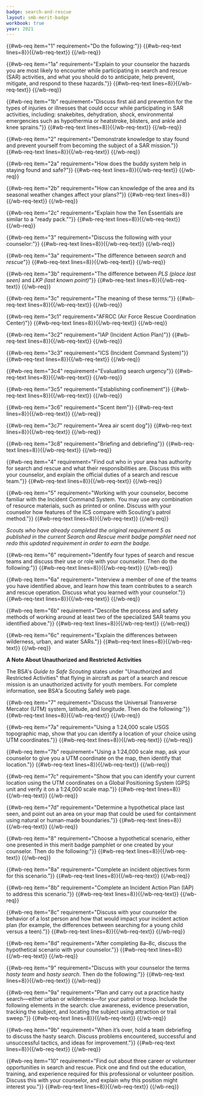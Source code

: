 ```yaml
---
badge: search-and-rescue
layout: smb-merit-badge
workbook: true
year: 2021
---
```



{{#wb-req item="1" requirement="Do the following:"}}
{{#wb-req-text lines=8}}{{/wb-req-text}}
{{/wb-req}}

{{#wb-req item="1a" requirement="Explain to your counselor the hazards you are most likely to encounter while participating in search and rescue (SAR) activities, and what you should do to anticipate, help prevent, mitigate, and respond to these hazards."}}
{{#wb-req-text lines=8}}{{/wb-req-text}}
{{/wb-req}}

{{#wb-req item="1b" requirement="Discuss first aid and prevention for the types of injuries or illnesses that could occur while participating in SAR activities, including: snakebites, dehydration, shock, environmental emergencies such as hypothermia or heatstroke, blisters, and ankle and knee sprains."}}
{{#wb-req-text lines=8}}{{/wb-req-text}}
{{/wb-req}}

{{#wb-req item="2" requirement="Demonstrate knowledge to stay found and prevent yourself from becoming the subject of a SAR mission."}}
{{#wb-req-text lines=8}}{{/wb-req-text}}
{{/wb-req}}

{{#wb-req item="2a" requirement="How does the buddy system help in staying found and safe?"}}
{{#wb-req-text lines=8}}{{/wb-req-text}}
{{/wb-req}}

{{#wb-req item="2b" requirement="How can knowledge of the area and its seasonal weather changes affect your plans?"}}
{{#wb-req-text lines=8}}{{/wb-req-text}}
{{/wb-req}}

{{#wb-req item="2c" requirement="Explain how the Ten Essentials are similar to a \"ready pack.\""}}
{{#wb-req-text lines=8}}{{/wb-req-text}}
{{/wb-req}}

{{#wb-req item="3" requirement="Discuss the following with your counselor:"}}
{{#wb-req-text lines=8}}{{/wb-req-text}}
{{/wb-req}}

{{#wb-req item="3a" requirement="The difference between *search* and *rescue*"}}
{{#wb-req-text lines=8}}{{/wb-req-text}}
{{/wb-req}}

{{#wb-req item="3b" requirement="The difference between *PLS (place last seen)* and *LKP (last known point)*"}}
{{#wb-req-text lines=8}}{{/wb-req-text}}
{{/wb-req}}

{{#wb-req item="3c" requirement="The meaning of these terms:"}}
{{#wb-req-text lines=8}}{{/wb-req-text}}
{{/wb-req}}

{{#wb-req item="3c1" requirement="AFRCC (Air Force Rescue Coordination Center)"}}
{{#wb-req-text lines=8}}{{/wb-req-text}}
{{/wb-req}}

{{#wb-req item="3c2" requirement="IAP (Incident Action Plan)"}}
{{#wb-req-text lines=8}}{{/wb-req-text}}
{{/wb-req}}

{{#wb-req item="3c3" requirement="ICS (Incident Command System)"}}
{{#wb-req-text lines=8}}{{/wb-req-text}}
{{/wb-req}}

{{#wb-req item="3c4" requirement="Evaluating search urgency"}}
{{#wb-req-text lines=8}}{{/wb-req-text}}
{{/wb-req}}

{{#wb-req item="3c5" requirement="Establishing confinement"}}
{{#wb-req-text lines=8}}{{/wb-req-text}}
{{/wb-req}}

{{#wb-req item="3c6" requirement="Scent item"}}
{{#wb-req-text lines=8}}{{/wb-req-text}}
{{/wb-req}}

{{#wb-req item="3c7" requirement="Area air scent dog"}}
{{#wb-req-text lines=8}}{{/wb-req-text}}
{{/wb-req}}

{{#wb-req item="3c8" requirement="Briefing and debriefing"}}
{{#wb-req-text lines=8}}{{/wb-req-text}}
{{/wb-req}}

{{#wb-req item="4" requirement="Find out who in your area has authority for search and rescue and what their responsibilities are. Discuss this with your counselor, and explain the official duties of a search and rescue team."}}
{{#wb-req-text lines=8}}{{/wb-req-text}}
{{/wb-req}}

{{#wb-req item="5" requirement="Working with your counselor, become familiar with the Incident Command System. You may use any combination of resource materials, such as printed or online. Discuss with your counselor how features of the ICS compare with Scouting's patrol method."}}
{{#wb-req-text lines=8}}{{/wb-req-text}}
{{/wb-req}}

*Scouts who have already completed the original requirement 5 as published in the current *Search and Rescue* merit badge pamphlet need not redo this updated requirement in order to earn the badge.*

{{#wb-req item="6" requirement="Identify four types of search and rescue teams and discuss their use or role with your counselor. Then do the following:"}}
{{#wb-req-text lines=8}}{{/wb-req-text}}
{{/wb-req}}

{{#wb-req item="6a" requirement="Interview a member of one of the teams you have identified above, and learn how this team contributes to a search and rescue operation. Discuss what you learned with your counselor."}}
{{#wb-req-text lines=8}}{{/wb-req-text}}
{{/wb-req}}

{{#wb-req item="6b" requirement="Describe the process and safety methods of working around at least two of the specialized SAR teams you identified above."}}
{{#wb-req-text lines=8}}{{/wb-req-text}}
{{/wb-req}}

{{#wb-req item="6c" requirement="Explain the differences between wilderness, urban, and water SARs."}}
{{#wb-req-text lines=8}}{{/wb-req-text}}
{{/wb-req}}

**A Note About Unauthorized and Restricted Activities**

The BSA's *Guide to Safe Scouting* states under "Unauthorized and Restricted Activities" that flying in aircraft as part of a search and rescue mission is an unauthorized activity for youth members. For complete information, see BSA'a Scouting Safely web page.

{{#wb-req item="7" requirement="Discuss the Universal Transverse Mercator (UTM) system, latitude, and longitude. Then do the following:"}}
{{#wb-req-text lines=8}}{{/wb-req-text}}
{{/wb-req}}

{{#wb-req item="7a" requirement="Using a 1:24,000 scale USGS topographic map, show that you can identify a location of your choice using UTM coordinates."}}
{{#wb-req-text lines=8}}{{/wb-req-text}}
{{/wb-req}}

{{#wb-req item="7b" requirement="Using a 1:24,000 scale map, ask your counselor to give you a UTM coordinate on the map, then identify that location."}}
{{#wb-req-text lines=8}}{{/wb-req-text}}
{{/wb-req}}

{{#wb-req item="7c" requirement="Show that you can identify your current location using the UTM coordinates on a Global Positioning System (GPS) unit and verify it on a 1:24,000 scale map."}}
{{#wb-req-text lines=8}}{{/wb-req-text}}
{{/wb-req}}

{{#wb-req item="7d" requirement="Determine a hypothetical place last seen, and point out an area on your map that could be used for containment using natural or human-made boundaries."}}
{{#wb-req-text lines=8}}{{/wb-req-text}}
{{/wb-req}}

{{#wb-req item="8" requirement="Choose a hypothetical scenario, either one presented in this merit badge pamphlet or one created by your counselor. Then do the following:"}}
{{#wb-req-text lines=8}}{{/wb-req-text}}
{{/wb-req}}

{{#wb-req item="8a" requirement="Complete an incident objectives form for this scenario."}}
{{#wb-req-text lines=8}}{{/wb-req-text}}
{{/wb-req}}

{{#wb-req item="8b" requirement="Complete an Incident Action Plan (IAP) to address this scenario."}}
{{#wb-req-text lines=8}}{{/wb-req-text}}
{{/wb-req}}

{{#wb-req item="8c" requirement="Discuss with your counselor the behavior of a lost person and how that would impact your incident action plan (for example, the differences between searching for a young child versus a teen)."}}
{{#wb-req-text lines=8}}{{/wb-req-text}}
{{/wb-req}}

{{#wb-req item="8d" requirement="After completing 8a–8c, discuss the hypothetical scenario with your counselor."}}
{{#wb-req-text lines=8}}{{/wb-req-text}}
{{/wb-req}}

{{#wb-req item="9" requirement="Discuss with your counselor the terms *hasty team* and *hasty search*. Then do the following:"}}
{{#wb-req-text lines=8}}{{/wb-req-text}}
{{/wb-req}}

{{#wb-req item="9a" requirement="Plan and carry out a practice hasty search—either urban or wilderness—for your patrol or troop. Include the following elements in the search: clue awareness, evidence preservation, tracking the subject, and locating the subject using attraction or trail sweep."}}
{{#wb-req-text lines=8}}{{/wb-req-text}}
{{/wb-req}}

{{#wb-req item="9b" requirement="When it’s over, hold a team debriefing to discuss the hasty search. Discuss problems encountered, successful and unsuccessful tactics, and ideas for improvement."}}
{{#wb-req-text lines=8}}{{/wb-req-text}}
{{/wb-req}}

{{#wb-req item="10" requirement="Find out about three career or volunteer opportunities in search and rescue. Pick one and find out the education, training, and experience required for this professional or volunteer position. Discuss this with your counselor, and explain why this position might interest you."}}
{{#wb-req-text lines=8}}{{/wb-req-text}}
{{/wb-req}}
